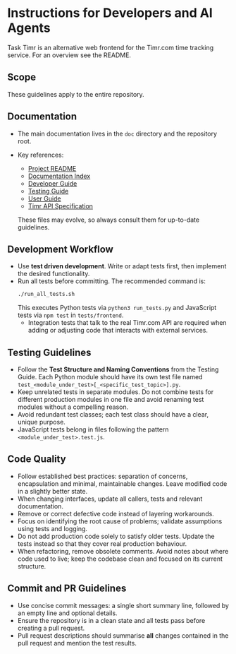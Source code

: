 # Instructions for Developers and AI Agents

Task Timr is an alternative web frontend for the Timr.com time tracking service.
For an overview see the README.

## Scope
These guidelines apply to the entire repository.

## Documentation
- The main documentation lives in the `doc` directory and the repository root.
- Key references:
  - [Project README](README.md)
  - [Documentation Index](doc/README.md)
  - [Developer Guide](doc/README.Developer%20Guide.md)
  - [Testing Guide](doc/README.Testing%20Guide.md)
  - [User Guide](doc/README.User%20Guide.md)
  - [Timr API Specification](doc/timr_api_0_2_11_openapi_v3.md)
  
  These files may evolve, so always consult them for up-to-date guidelines.

## Development Workflow
- Use **test driven development**. Write or adapt tests first, then implement the
  desired functionality.
- Run all tests before committing. The recommended command is:
  ```bash
  ./run_all_tests.sh
  ```
  This executes Python tests via `python3 run_tests.py` and JavaScript tests via
  `npm test` in `tests/frontend`.
  - Integration tests that talk to the real Timr.com API are required when adding
    or adjusting code that interacts with external services.

## Testing Guidelines
- Follow the **Test Structure and Naming Conventions** from the Testing Guide.
  Each Python module should have its own test file named
  `test_<module_under_test>[_<specific_test_topic>].py`.
- Keep unrelated tests in separate modules. Do not combine tests for different
  production modules in one file and avoid renaming test modules without a
  compelling reason.
- Avoid redundant test classes; each test class should have a clear, unique purpose.
- JavaScript tests belong in files following the pattern
  `<module_under_test>.test.js`.

## Code Quality
- Follow established best practices: separation of concerns, encapsulation and
  minimal, maintainable changes. Leave modified code in a slightly better state.
- When changing interfaces, update all callers, tests and relevant documentation.
- Remove or correct defective code instead of layering workarounds.
- Focus on identifying the root cause of problems; validate assumptions using tests and logging.
- Do not add production code solely to satisfy older tests. Update the tests
  instead so that they cover real production behaviour.
- When refactoring, remove obsolete comments. Avoid notes about where code used
  to live; keep the codebase clean and focused on its current structure.

## Commit and PR Guidelines
- Use concise commit messages: a single short summary line, followed by an empty
  line and optional details.
- Ensure the repository is in a clean state and all tests pass before creating a
  pull request.
- Pull request descriptions should summarise **all** changes contained in the
  pull request and mention the test results.

